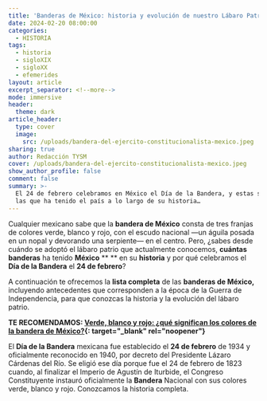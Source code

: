 ```yaml
---
title: 'Banderas de México: historia y evolución de nuestro Lábaro Patrio'
date: 2024-02-20 08:00:00
categories:
  - HISTORIA
tags:
  - historia
  - sigloXIX
  - sigloXX
  - efemerides
layout: article
excerpt_separator: <!--more-->
mode: immersive
header:
  theme: dark
article_header:
  type: cover
  image:
    src: /uploads/bandera-del-ejercito-constitucionalista-mexico.jpeg
sharing: true
author: Redacción TYSM
cover: /uploads/bandera-del-ejercito-constitucionalista-mexico.jpeg
show_author_profile: false
comment: false
summary: >-
  El 24 de febrero celebramos en México el Día de la Bandera, y estas son todas
  las que ha tenido el país a lo largo de su historia…
---
```

Cualquier mexicano sabe que la **bandera de México** consta de tres franjas de colores verde, blanco y rojo, con el escudo nacional —un águila posada en un nopal y devorando una serpiente— en el centro. Pero, ¿sabes desde cuándo se adoptó el lábaro patrio que actualmente conocemos, **cuántas banderas** ha tenido **México** ** ** en su **historia** y por qué celebramos el **Día de la Bandera** el **24 de febrero**?

A continuación te ofrecemos la **lista completa** de las **banderas de México,** incluyendo antecedentes que corresponden a la época de la Guerra de Independencia, para que conozcas la historia y la evolución del lábaro patrio.

**TE RECOMENDAMOS: [Verde, blanco y rojo: ¿qué significan los colores de la bandera de México?](https://blog.tonoysumariachi.com/mexicanisimos/2022/11/24/verde-blanco-y-rojo-que-significan-los-colores-de-bandera-de-mexico.html){: target="_blank" rel="noopener"}**

El **Día de la Bandera** mexicana fue establecido el **24 de febrero** de 1934 y oficialmente reconocido en 1940, por decreto del Presidente Lázaro Cárdenas del Río. Se eligió ese día porque fue el 24 de febrero de 1823 cuando, al finalizar el Imperio de Agustín de Iturbide, el Congreso Constituyente instauró oficialmente la **Bandera** Nacional con sus colores verde, blanco y rojo. Conozcamos la historia completa.